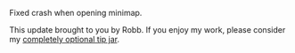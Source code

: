 Fixed crash when opening minimap.



This update brought to you by Robb.
If you enjoy my work, please consider my [completely optional tip jar](https://ko-fi.com/robb4).
